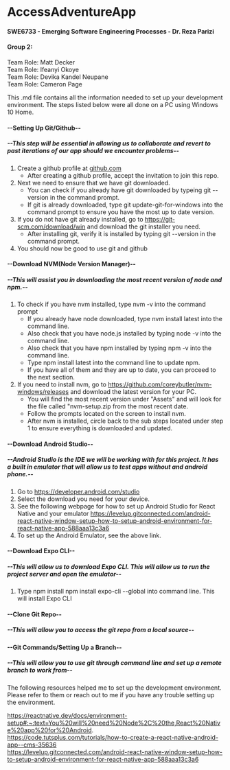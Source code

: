 # **AccessAdventureApp**
#### SWE6733 - Emerging Software Engineering Processes - Dr. Reza Parizi

#### **Group 2:**  
Team Role: Matt Decker  
Team Role: Ifeanyi Okoye  
Team Role: Devika Kandel Neupane  
Team Role: Cameron Page  
 
This .md file contains all the information needed to set up your development environment. The steps listed below were all done on a PC using Windows 10 Home.
  
#### --Setting Up Git/Github--
##### --This step will be essential in allowing us to collaborate and revert to past iterations of our app should we encounter problems--
  
  1. Create a github profile at [github.com](https://github.com/)
     - After creating a github profile, accept the invitation to join this repo.
  2. Next we need to ensure that we have git downloaded. 
     - You can check if you already have git downloaded by typeing git --version in the command prompt.
     - If git is already downloaded, type git update-git-for-windows into the command prompt to ensure you have the most up to date version.
  3. If you do not have git already installed, go to https://git-scm.com/download/win and download the git installer you need.
     - After installing git, verify it is installed by typing git --version in the command prompt.
  4. You should now be good to use git and github    
  
#### --Download NVM(Node Version Manager)--
##### --This will assist you in downloading the most recent version of node and npm.--

  1. To check if you have nvm installed, type nvm -v into the command prompt
     -  If you already have node downloaded, type nvm install latest into the command line.
     -  Also check that you have node.js installed by typing node -v into the command line.
     -  Also check that you have npm installed by typing npm -v into the command line.
     -  Type npm install latest into the command line to update npm.
     -  If you have all of them and they are up to date, you can proceed to the next section.
  2. If you need to install nvm, go to https://github.com/coreybutler/nvm-windows/releases and download the latest version for your PC.
     -  You will find the most recent version under "Assets" and will look for the file called "nvm-setup.zip from the most recent date.
     -  Follow the prompts located on the screen to install nvm. 
     -  After nvm is installed, circle back to the sub steps located under step 1 to ensure everything is downloaded and updated.
  
#### --Download Android Studio--
##### --Android Studio is the IDE we will be working with for this project. It has a built in emulator that will allow us to test apps without and android phone.--
  1. Go to https://developer.android.com/studio
  2. Select the download you need for your device.
  3. See the following webpage for how to set up Android Studio for React Native and your emulator https://levelup.gitconnected.com/android-react-native-window-setup-how-to-setup-android-environment-for-react-native-app-588aaa13c3a6
  4. To set up the Android Emulator, see the above link.
 
#### --Download Expo CLI--
##### --This will allow us to download Expo CLI. This will allow us to run the project server and open the emulator--  
  1. Type npm install npm install expo-cli --global into command line. This will install Expo CLI
 
#### --Clone Git Repo--
##### --This will allow you to access the git repo from a local source--   

#### --Git Commands/Setting Up a Branch--
##### --This will allow you to use git through command line and set up a remote branch to work from--  




The following resources helped me to set up the development environment. Please refer to them or reach out to me if you have any trouble setting up the environment.   

https://reactnative.dev/docs/environment-setup#:~:text=You%20will%20need%20Node%2C%20the,React%20Native%20app%20for%20Android.   
https://code.tutsplus.com/tutorials/how-to-create-a-react-native-android-app--cms-35636   
https://levelup.gitconnected.com/android-react-native-window-setup-how-to-setup-android-environment-for-react-native-app-588aaa13c3a6
